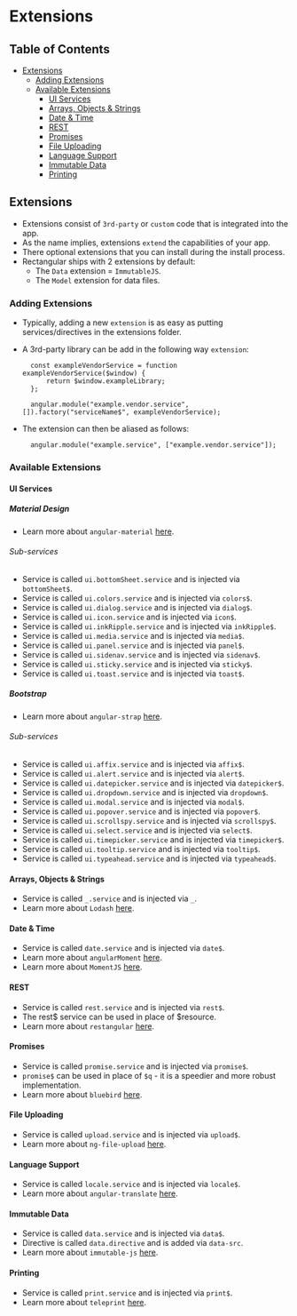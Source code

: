 # Extensions

## Table of Contents
* [Extensions](#Extensions)
	* [Adding Extensions](#AddingExtensions)
	* [Available Extensions](#AvailableExtensions)
		* [UI Services](#UIServices)
		* [Arrays, Objects & Strings](#ArraysObjectsStrings)
		* [Date & Time](#DateTime)
		* [REST](#REST)
		* [Promises](#Promises)
		* [File Uploading](#FileUploading)
		* [Language Support](#LanguageSupport)
		* [Immutable Data](#ImmutableData)
		* [Printing](#Printing)

## <a name='Extensions'></a>Extensions
- Extensions consist of `3rd-party` or `custom` code that is integrated into the app.
- As the name implies, extensions `extend` the capabilities of your app.
- There optional extensions that you can install during the install process.
- Rectangular ships with 2 extensions by default:
	- The `Data` extension = `ImmutableJS`.
	- The `Model` extension for data files.

### <a name='AddingExtensions'></a>Adding Extensions
- Typically, adding a new `extension` is as easy as putting services/directives in the extensions folder.
- A 3rd-party library can be add in the following way `extension`:

		const exampleVendorService = function exampleVendorService($window) {
			return $window.exampleLibrary;
		};

		angular.module("example.vendor.service", []).factory("serviceName$", exampleVendorService);

- The extension can then be aliased as follows:

		angular.module("example.service", ["example.vendor.service"]);

### <a name='AvailableExtensions'></a>Available Extensions

#### <a name='UIServices'></a>UI Services

##### Material Design
- Learn more about `angular-material` [here](https://material.angularjs.org/latest/).

###### Sub-services
- Service is called `ui.bottomSheet.service` and is injected via `bottomSheet$`.
- Service is called `ui.colors.service` and is injected via `colors$`.
- Service is called `ui.dialog.service` and is injected via `dialog$`.
- Service is called `ui.icon.service` and is injected via `icon$`.
- Service is called `ui.inkRipple.service` and is injected via `inkRipple$`.
- Service is called `ui.media.service` and is injected via `media$`.
- Service is called `ui.panel.service` and is injected via `panel$`.
- Service is called `ui.sidenav.service` and is injected via `sidenav$`.
- Service is called `ui.sticky.service` and is injected via `sticky$`.
- Service is called `ui.toast.service` and is injected via `toast$`.

##### Bootstrap
- Learn more about `angular-strap` [here](https://mgcrea.github.io/angular-strap/).

###### Sub-services
- Service is called `ui.affix.service` and is injected via `affix$`.
- Service is called `ui.alert.service` and is injected via `alert$`.
- Service is called `ui.datepicker.service` and is injected via `datepicker$`.
- Service is called `ui.dropdown.service` and is injected via `dropdown$`.
- Service is called `ui.modal.service` and is injected via `modal$`.
- Service is called `ui.popover.service` and is injected via `popover$`.
- Service is called `ui.scrollspy.service` and is injected via `scrollspy$`.
- Service is called `ui.select.service` and is injected via `select$`.
- Service is called `ui.timepicker.service` and is injected via `timepicker$`.
- Service is called `ui.tooltip.service` and is injected via `tooltip$`.
- Service is called `ui.typeahead.service` and is injected via `typeahead$`.

#### <a name='ArraysObjectsStrings'></a>Arrays, Objects & Strings
- Service is called `_.service` and is injected via `_`.
- Learn more about `Lodash` [here](https://example.com/docs/4.16.6).

#### <a name='DateTime'></a>Date & Time
- Service is called `date.service` and is injected via `date$`.
- Learn more about `angularMoment` [here](https://github.com/urish/angular-moment).
- Learn more about `MomentJS` [here](http://momentjs.com/docs/).

#### <a name='REST'></a>REST
- Service is called `rest.service` and is injected via `rest$`.
- The rest$ service can be used in place of $resource.
- Learn more about `restangular` [here](https://github.com/mgonto/restangular/blob/master/README.md).

#### <a name='Promises'></a>Promises
- Service is called `promise.service` and is injected via `promise$`.
- `promise$` can be used in place of `$q` - it is a speedier and more robust implementation.
- Learn more about `bluebird` [here](http://bluebirdjs.com/docs/api-reference.html).

#### <a name='FileUploading'></a>File Uploading
- Service is called `upload.service` and is injected via `upload$`.
- Learn more about `ng-file-upload` [here](https://github.com/danialfarid/ng-file-upload).

#### <a name='LanguageSupport'></a>Language Support
- Service is called `locale.service` and is injected via `locale$`.
- Learn more about `angular-translate` [here](https://angular-translate.github.io/docs/#/guide).

#### <a name='ImmutableData'></a>Immutable Data
- Service is called `data.service` and is injected via `data$`.
- Directive is called `data.directive` and is added via `data-src`.
- Learn more about `immutable-js` [here](http://facebook.github.io/immutable-js/docs/).

#### <a name='Printing'></a>Printing
- Service is called `print.service` and is injected via `print$`.
- Learn more about `teleprint` [here](https://github.com/abbotto/teleprint).
